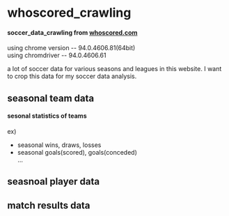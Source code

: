 # whoscored_crawling
#### soccer_data_crawling from [whoscored.com](http://whoscored.com)  
using chrome version --  94.0.4606.81(64bit)  
using chromdriver -- 94.0.4606.61

a lot of soccer data for various seasons and leagues in this website.
I want to crop this data for my soccer data analysis.

## seasonal team data
#### sesonal statistics of teams
ex)
- seasonal wins, draws, losses
- seasonal goals(scored), goals(conceded)  
...



## seasnoal player data

## match results data 




